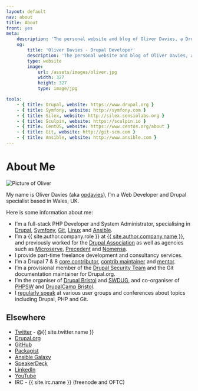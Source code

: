 ```yaml
---
layout: default
nav: about
title: About
front: yes
meta:
    description: 'The personal website and blog of Oliver Davies, a Drupal Developer and System Administrator from Wales, UK.'
    og:
        title: 'Oliver Davies - Drupal Developer'
        description: 'The personal website and blog of Oliver Davies, a Drupal Developer and System Administrator from Wales, UK.'
        type: website
        image:
            url: /assets/images/oliver.jpg
            width: 327
            height: 327
            type: image/jpg

tools:
    - { title: Drupal, website: https://www.drupal.org }
    - { title: Symfony, website: http://symfony.com }
    - { title: Silex, website: http://silex.sensiolabs.org }
    - { title: Sculpin, website: https://sculpin.io }
    - { title: CentOS, website: https://www.centos.org/about }
    - { title: Git, website: http://git-scm.com }
    - { title: Ansible, website: http://www.ansible.com }
---
```

# About Me

<img src="{{ site.images_url }}/assets/images/me-precedent.jpg" alt="Picture of Oliver" class="img-circle">

My name is Oliver Davies (aka [opdavies](https://www.google.com/#q=opdavies)), I’m a Web Developer and Drupal specialist based in Wales, UK.

Here is some information about me:

* I’m a full-stack PHP Developer and System Administrator, specialising in [Drupal](https://www.drupal.org), [Symfony](http://symfony.com), [Git](http://git-scm.com), [Linux](https://en.wikipedia.org/wiki/Linux) and [Ansible](http://www.ansible.com).
* I’m a {{ site.author.company.role }} at <a href="{{ site.author.company.website }}">{{ site.author.company.name }}</a>, and previously worked for the [Drupal Association](https://assoc.drupal.org) as well as agencies such as [Microserve](https://www.microserve.io), [Precedent](http://precedent.com) and [Nomensa](http://www.nomensa.com).
* I provide part-time freelance development and consultancy services.
* I’m a Drupal 7 & 8 [core contributor](https://www.drupal.org/u/opdavies/issue-credits/3060), [contrib maintainer](https://www.drupal.org/project/user/381388) and [mentor](https://www.drupal.org/user/381388/people-mentored).
* I’m a provisional member of the [Drupal Security Team](https://www.drupal.org/security-team) and the Git documentation maintainer for Drupal.org.
* I’m the organiser of [Drupal Bristol](http://www.drupalbristol.org.uk) and [SWDUG](https://groups.drupal.org/wales-uk), and co-organiser of [PHPSW](https://phpsw.uk) and [DrupalCamp Bristol](http://www.drupalcampbristol.co.uk).
* I [regularly speak](/talks/) at various user groups and conferences about topics including Drupal, PHP and Git.

## Elsewhere

* <a href="{{ site.twitter.url }}">Twitter</a> - @{{ site.twitter.name }}
* <a href="{{ site.drupalorg.url_nice }}">Drupal.org</a>
* <a href="{{ site.github.url }}">GitHub</a>
* <a href="{{ site.packagist.url }}">Packagist</a>
* <a href="{{ site.ansible_galaxy.url }}">Ansible Galaxy</a>
* <a href="{{ site.speakerdeck.url }}">SpeakerDeck</a>
* <a href="{{ site.linkedin.url }}">LinkedIn</a>
* <a href="{{ site.youtube.channel_url }}">YouTube</a>
* IRC - {{ site.irc.name }} (freenode and OFTC)
